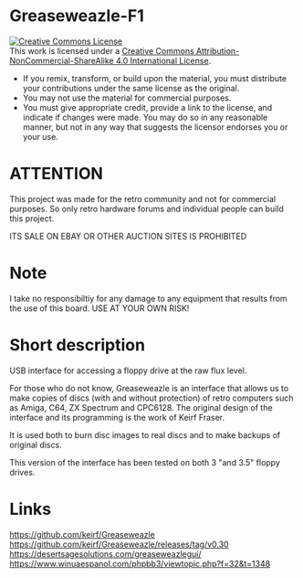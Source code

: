 # Greaseweazle-F1

<a rel="license" href="http://creativecommons.org/licenses/by-nc-sa/4.0/"><img alt="Creative Commons License" style="border-width:0" src="https://i.creativecommons.org/l/by-nc-sa/4.0/88x31.png" /></a><br />This work is licensed under a <a rel="license" href="http://creativecommons.org/licenses/by-nc-sa/4.0/">Creative Commons Attribution-NonCommercial-ShareAlike 4.0 International License</a>.

* If you remix, transform, or build upon the material, you must distribute your contributions under the same license as the original.
* You may not use the material for commercial purposes.
* You must give appropriate credit, provide a link to the license, and indicate if changes were made. You may do so in any reasonable manner, but not in any way that suggests the licensor endorses you or your use.

# ATTENTION

This project was made for the retro community and not for commercial purposes. So only retro hardware forums and individual people can build this project.

ITS SALE ON EBAY OR OTHER AUCTION SITES IS PROHIBITED

# Note

I take no responsibiltiy for any damage to any equipment that results from the use of this board. USE AT YOUR OWN RISK!

# Short description

USB interface for accessing a floppy drive at the raw flux level.

For those who do not know, Greaseweazle is an interface that allows us to make copies of discs (with and without protection) of retro computers such as Amiga, C64, ZX Spectrum and CPC6128.
The original design of the interface and its programming is the work of Keirf Fraser.

It is used both to burn disc images to real discs and to make backups of original discs.

This version of the interface has been tested on both 3 "and 3.5" floppy drives.

# Links

https://github.com/keirf/Greaseweazle
https://github.com/keirf/Greaseweazle/releases/tag/v0.30
https://desertsagesolutions.com/greaseweazlegui/
https://www.winuaespanol.com/phpbb3/viewtopic.php?f=32&t=1348

